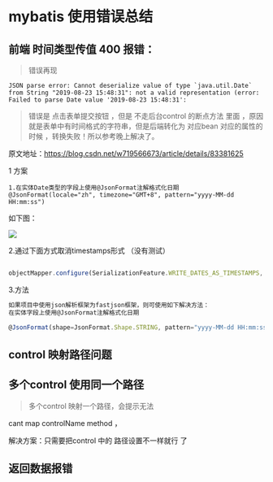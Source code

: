 # mybatis 使用错误总结


## 前端 时间类型传值 400 报错：

> 错误再现

```
JSON parse error: Cannot deserialize value of type `java.util.Date` from String "2019-08-23 15:48:31": not a valid representation (error: Failed to parse Date value '2019-08-23 15:48:31':
```

> 错误是 点击表单提交按钮 ，但是 不走后台control 的断点方法 里面 ，原因就是表单中有时间格式的字符串，但是后端转化为 对应bean 对应的属性的时候 ，转换失败！所以参考晚上解决了。

原文地址：https://blog.csdn.net/w719566673/article/details/83381625

1 方案
```
1.在实体Date类型的字段上使用@JsonFormat注解格式化日期
@JsonFormat(locale="zh", timezone="GMT+8", pattern="yyyy-MM-dd HH:mm:ss")
```

如下图：

![](assets/001/05/01-1566634648683.png)


 2.通过下面方式取消timestamps形式 （没有测试）

```js

objectMapper.configure(SerializationFeature.WRITE_DATES_AS_TIMESTAMPS, false);
```

3.方法

```js
如果项目中使用json解析框架为fastjson框架，则可使用如下解决方法：
在实体字段上使用@JsonFormat注解格式化日期

@JsonFormat(shape=JsonFormat.Shape.STRING, pattern="yyyy-MM-dd HH:mm:ss")
```

## control 映射路径问题
## 多个control  使用同一个路径


> 多个control 映射一个路径，会提示无法

cant map controlName method ，

解决方案：只需要把control 中的 路径设置不一样就行 了


## 返回数据报错

